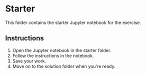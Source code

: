 # Starter

This folder contains the starter Jupyter notebook for the exercise.

## Instructions

1. Open the Jupyter notebook in the starter folder.
2. Follow the instructions in the notebook.
3. Save your work.
4. Move on to the solution folder when you're ready.
